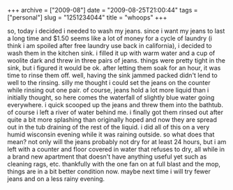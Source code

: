 +++
archive = ["2009-08"]
date = "2009-08-25T21:00:44"
tags = ["personal"]
slug = "1251234044"
title = "whoops"
+++

so, today i decided i needed to wash my jeans. since i want my jeans to
last a long time and $1.50 seems like a lot of money for a cycle of
laundry (i think i am spoiled after free laundry use back in california),
i decided to wash them in the kitchen sink. i filled it up with warm water
and a cup of woolite dark and threw in three pairs of jeans. things were
pretty tight in the sink, but i figured it would be ok. after letting them
soak for an hour, it was time to rinse them off. well, having the sink
jammed packed didn't lend to well to the rinsing. silly me thought i could
set the jeans on the counter while rinsing out one pair. of course, jeans
hold a lot more liquid than i initially thought, so here comes the
waterfall of slightly blue water going everywhere. i quick scooped up the
jeans and threw them into the bathtub. of course i left a river of water
behind me. i finally got them rinsed out after quite a bit more splashing
than originally hoped and now they are spread out in the tub draining of
the rest of the liquid. i did all of this on a very humid wisconsin
evening while it was raining outside. so what does that mean? not only
will the jeans probably not dry for at least 24 hours, but i am left with
a counter and floor covered in water that refuses to dry, all while in
a brand new apartment that doesn't have anything useful yet such as
cleaning rags, etc. thankfully with the one fan on at full blast and the
mop, things are in a bit better condition now. maybe next time i will try
fewer jeans and on a less rainy evening.

